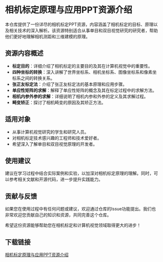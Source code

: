 # 相机标定原理与应用PPT资源介绍

本仓库提供了一份详尽的相机标定PPT资源，内容涵盖了相机标定的目标、原理以及相关技术的深入解析。该资源特别适合从事单目和双目视觉研究的研究者，帮助他们更好地理解相机测距和三维建模的原理。

## 资源内容概述

- **标定目的**：详细介绍了相机标定的主要目的及其在计算机视觉中的重要性。
- **四种坐标的转换**：深入讲解了世界坐标系、相机坐标系、图像坐标系和像素坐标系之间的转换关系。
- **张正友标定法**：介绍了张正友标定法的基本原理和应用步骤。
- **单应性矩阵的求解**：解释了单应性矩阵的概念及其在标定过程中的求解方法。
- **相机内参外参的求解**：详细说明了相机内参和外参的定义及其求解过程。
- **畸变矫正**：探讨了相机畸变的原因及其矫正方法。

## 适用对象

- 从事计算机视觉研究的学生和研究人员。
- 对相机标定技术感兴趣的工程师和技术爱好者。
- 希望深入了解单目和双目视觉原理的开发者。

## 使用建议

建议在学习过程中结合实际案例和实验，以加深对相机标定原理的理解。同时，可以参考相关文献和开源代码，进一步提升实践能力。

## 贡献与反馈

如果您在使用过程中有任何问题或建议，欢迎通过仓库的Issue功能提出。我们也非常欢迎您贡献自己的知识和资源，共同完善这个仓库。

希望这份资源能够帮助您在相机标定和计算机视觉领域取得更大的进步！

## 下载链接

[相机标定原理与应用PPT资源介绍](https://pan.quark.cn/s/727ee926c62d)